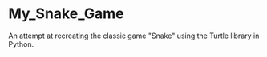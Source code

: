 # My_Snake_Game
An attempt at recreating the classic game "Snake" using the Turtle library in Python.
